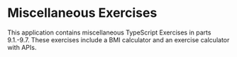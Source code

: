 # Miscellaneous Exercises

This application contains miscellaneous TypeScript Exercises in parts 9.1.-9.7.
These exercises include a BMI calculator and an exercise calculator with APIs.
